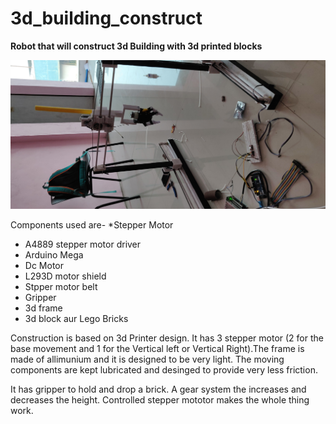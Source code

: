 # 3d_building_construct

__Robot that will construct 3d Building with 3d printed blocks__

![alt text](https://github.com/kin-kins/3d_building_construct/blob/master/IMG_20190209_175530.jpg "Strucutre Design")

Components used are-
*Stepper Motor
* A4889 stepper motor driver
* Arduino Mega
* Dc Motor
* L293D motor shield
* Stpper motor belt
* Gripper
* 3d frame
* 3d block aur Lego Bricks



Construction is based on 3d Printer design. It has 3 stepper motor (2 for the base movement and 1 for the Vertical left or Vertical Right).The frame is made of allimunium and it is designed to be very light. The moving components are kept lubricated and desinged to provide very less friction.

It has gripper to hold and drop a brick. A gear system the increases and decreases the height. Controlled stepper mototor makes the whole thing work. 

